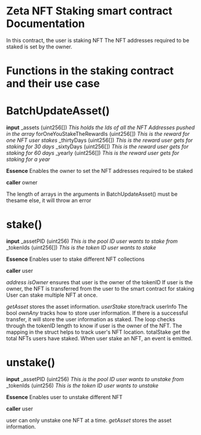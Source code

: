 # Zeta NFT Staking smart contract Documentation  

In this contract, the user is staking NFT
The NFT addresses required to be staked is set by the owner.


# Functions in the staking contract and their use case

# BatchUpdateAsset()
**input**
_assets (uint256[]) *This holds the Ids of all the NFT Addresses pushed in the array*
forOneYouStakeTheRewardIs (uint256[]) *This is the reward for one NFT user stakes*
_thirtyDays (uint256[]) *This is the reward user gets for staking for 30 days*
_sixtyDays (uint256[]) *This is the reward user gets for staking for 60 days*
_yearly (uint256[]) *This is the reward user gets for staking for a year*

**Essence**
Enables the owner to set the NFT addresses required to be staked

**caller**
owner

The length of arrays in the arguments in BatchUpdateAsset() must be thesame else, it will throw an error

# stake()
**input**
_assetPID (uint256) *This is the pool ID user wants to stake from*
_tokenIds (uint256[]) *This is the token ID user wants to stake*

**Essence**
Enables user to stake different NFT collections

**caller**
user

*address isOwner* ensures that user is the owner of the tokenID
If user is the owner, the NFT is transferred from the user to the smart contract for staking
User can stake multiple NFT at once.

*getAsset* stores the asset information. 
*userStake* store/track userInfo
The bool *ownAny* tracks how to store user information. If there is a successful transfer, it will store the user information as staked.
The loop checks through the tokenID length to know if user is the owner of the NFT.
The mapping in the struct helps to track user's NFT location.
totalStake get the total NFTs users have staked.
When user stake an NFT, an event is emitted.


# unstake()
**input**
_assetPID (uint256) *This is the pool ID user wants to unstake from*
_tokenIds (uint256) *This is the token ID user wants to unstake*

**Essence**
Enables user to unstake different NFT

**caller**
user

user can only unstake one NFT at a time.
*getAsset* stores the asset information.
